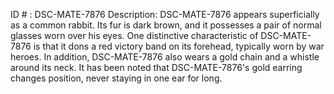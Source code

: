 ID # : DSC-MATE-7876
Description: DSC-MATE-7876 appears superficially as a common rabbit. Its fur is dark brown, and it possesses a pair of normal glasses worn over his eyes. One distinctive characteristic of DSC-MATE-7876 is that it dons a red victory band on its forehead, typically worn by war heroes. In addition, DSC-MATE-7876 also wears a gold chain and a whistle around its neck. It has been noted that DSC-MATE-7876's gold earring changes position, never staying in one ear for long.
